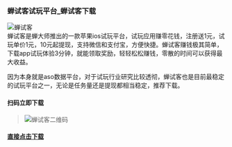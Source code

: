 ### 蝉试客试玩平台_蝉试客下载
![蝉试客](http://shiwan.pro/img/chanshike.jpg)<br/>
蝉试客是蝉大师推出的一款苹果ios试玩平台，试玩应用赚零花钱，注册送1元，试玩单价1元，10元起提现，支持微信和支付宝，方便快捷。蝉试客赚钱极其简单，下载app试玩体验3分钟，就能领取奖励，轻轻松松赚钱，零散的时间可以获得最大收益。


因为本身就是aso数据平台，对于试玩行业研究比较透彻，蝉试客也是目前最稳定的试玩平台之一，无论是任务量还是提现都相当稳定，推荐下载。

 #### 扫码立即下载<br/>
> ![蝉试客二维码](http://shiwan.pro/img/chanshike-qr.jpg "蝉试客二维码")<br/>

#### [直接点击下载](http://csk1.jinchanzhuanqian.com/?uid=3397474 "直接点击下载")
